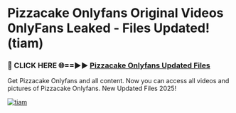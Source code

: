 # Pizzacake Onlyfans Original Videos 0nlyFans Leaked - Files Updated! (tiam)

<h3>🔴 CLICK HERE 🌐==►► <a href="https://tinyurl.com/2wckxsce" rel="nofollow">Pizzacake Onlyfans Updated Files</a></h3>

Get Pizzacake Onlyfans and all content. Now you can access all videos and pictures of Pizzacake Onlyfans. New Updated Files 2025!

[![tiam](https://i.imgur.com/AFduVYN.gif)](https://tinyurl.com/2wckxsce)
